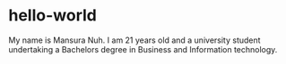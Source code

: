 # hello-world
My name is Mansura Nuh. I am 21 years old and a university student undertaking a Bachelors degree in Business and Information technology.
